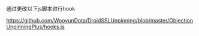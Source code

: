 通过更改以下js脚本进行hook

https://github.com/WooyunDota/DroidSSLUnpinning/blob/master/ObjectionUnpinningPlus/hooks.js

